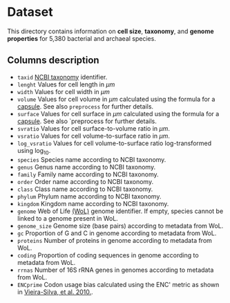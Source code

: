 # Dataset

This directory contains information on **cell size**, **taxonomy**, and **genome properties** for 5,380 bacterial and archaeal species.

## Columns description
* `taxid`	[NCBI taxonomy](https://www.ncbi.nlm.nih.gov/Taxonomy/Browser/wwwtax.cgi) identifier.
* `lenght`	Values for cell length in $\mu m$
* `width`	Values for cell width in $\mu m$
* `volume`	Values for cell volume in $\mu m$ calculated using the formula for a [capsule](https://en.wikipedia.org/wiki/Capsule_(geometry)). See also `preprocess` for further details.
* `surface`	Values for cell surface in $\mu m$ calculated using the formula for a [capsule](https://en.wikipedia.org/wiki/Capsule_(geometry)). See also `preprocess for further details.
* `svratio`	Values for cell surface-to-volume ratio in $\mu m$.
* `vsratio`	Values for cell volume-to-surface ratio in $\mu m$.
* `log_vsratio`	Values for cell volume-to-surface ratio log-transformed using $\text{log}_{10}$.
* `species`	Species name according to NCBI taxonomy.
* `genus`	Genus name according to NCBI taxonomy.
* `family`	Family name according to NCBI taxonomy.
* `order`	Order name according to NCBI taxonomy.
* `class`	Class name according to NCBI taxonomy.
* `phylum`	Phylum name according to NCBI taxonomy.
* `kingdom`	Kingdom name according to NCBI taxonomy.
* `genome`	Web of Life [(WoL)](https://biocore.github.io/wol/data/genomes/) genome identifier. If empty, species cannot be linked to a genome present in WoL.
* `genome_size`	Genome size (base pairs) according to metadata from WoL.
* `gc`	Proportion of G and C in genome according to metadata from WoL.
* `proteins`	Number of proteins in genome according to metadata from WoL.
* `coding`	Proportion of coding sequences in genome according to metadata from WoL.
* `rrnas`	Number of 16S rRNA genes in genomes according to metadata from WoL.
* `ENCprime`	Codon usage bias calculated using the ENC\' metric as shown in [Vieira-Silva, et al. 2010.](https://journals.plos.org/plosgenetics/article?id=10.1371/journal.pgen.1000808).
